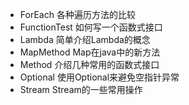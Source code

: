 * ForEach          各种遍历方法的比较
* FunctionTest     如何写一个函数式接口
* Lambda           简单介绍Lambda的概念
* MapMethod        Map在java中的新方法
* Method           介绍几种常用的函数式接口
* Optional         使用Optional来避免空指针异常
* Stream           Stream的一些常用操作